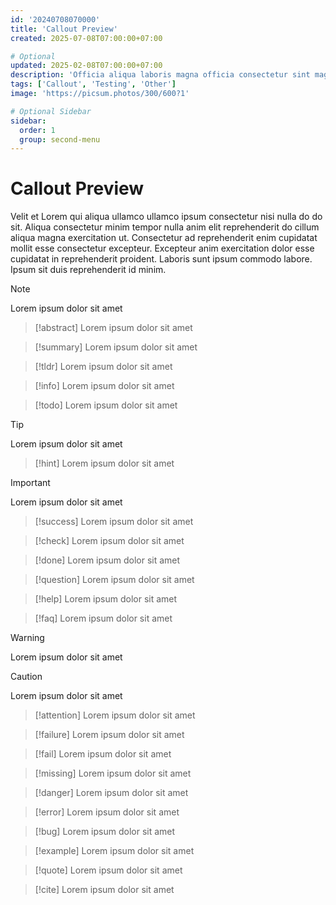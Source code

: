 ```yaml
---
id: '20240708070000'
title: 'Callout Preview'
created: 2025-07-08T07:00:00+07:00

# Optional
updated: 2025-02-08T07:00:00+07:00
description: 'Officia aliqua laboris magna officia consectetur sint magna amet.'
tags: ['Callout', 'Testing', 'Other']
image: 'https://picsum.photos/300/600?1'

# Optional Sidebar
sidebar: 
  order: 1
  group: second-menu
---
```


# Callout Preview

Velit et Lorem qui aliqua ullamco ullamco ipsum consectetur nisi nulla do do sit. Aliqua consectetur minim tempor nulla anim elit reprehenderit do cillum aliqua magna exercitation ut. Consectetur ad reprehenderit enim cupidatat mollit esse consectetur excepteur. Excepteur anim exercitation dolor esse cupidatat in reprehenderit proident. Laboris sunt ipsum commodo labore. Ipsum sit duis reprehenderit id minim.

> [!note]
> Lorem ipsum dolor sit amet

> [!abstract]
> Lorem ipsum dolor sit amet

> [!summary]
> Lorem ipsum dolor sit amet

> [!tldr]
> Lorem ipsum dolor sit amet

> [!info]
> Lorem ipsum dolor sit amet

> [!todo]
> Lorem ipsum dolor sit amet

> [!tip]
> Lorem ipsum dolor sit amet

> [!hint]
> Lorem ipsum dolor sit amet

> [!important]
> Lorem ipsum dolor sit amet

> [!success]
> Lorem ipsum dolor sit amet

> [!check]
> Lorem ipsum dolor sit amet

> [!done]
> Lorem ipsum dolor sit amet

> [!question]
> Lorem ipsum dolor sit amet

> [!help]
> Lorem ipsum dolor sit amet

> [!faq]
> Lorem ipsum dolor sit amet

> [!warning]
> Lorem ipsum dolor sit amet

> [!caution]
> Lorem ipsum dolor sit amet

> [!attention]
> Lorem ipsum dolor sit amet

> [!failure]
> Lorem ipsum dolor sit amet

> [!fail]
> Lorem ipsum dolor sit amet

> [!missing]
> Lorem ipsum dolor sit amet

> [!danger]
> Lorem ipsum dolor sit amet

> [!error]
> Lorem ipsum dolor sit amet

> [!bug]
> Lorem ipsum dolor sit amet

> [!example]
> Lorem ipsum dolor sit amet

> [!quote]
> Lorem ipsum dolor sit amet

> [!cite]
> Lorem ipsum dolor sit amet
